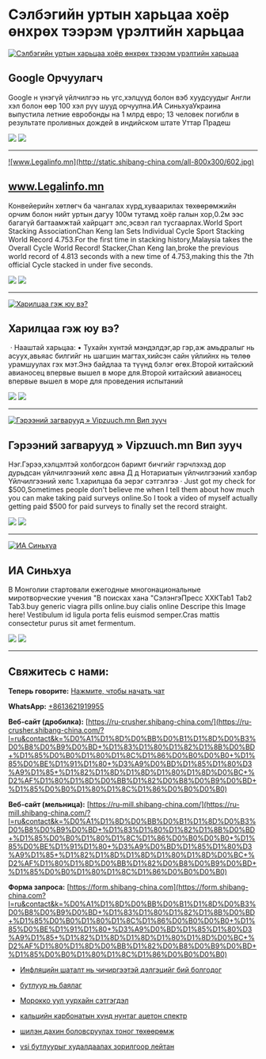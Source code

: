# Сэлбэгийн уртын харьцаа хоёр өнхрөх тээрэм үрэлтийн харьцаа

<a href="https://swt.shibang-china.com/?l=ru&img&k=%D0%A1%D1%8D%D0%BB%D0%B1%D1%8D%D0%B3%D0%B8%D0%B9%D0%BD+%D1%83%D1%80%D1%82%D1%8B%D0%BD+%D1%85%D0%B0%D1%80%D1%8C%D1%86%D0%B0%D0%B0+%D1%85%D0%BE%D1%91%D1%80+%D3%A9%D0%BD%D1%85%D1%80%D3%A9%D1%85+%D1%82%D1%8D%D1%8D%D1%80%D1%8D%D0%BC+%D2%AF%D1%80%D1%8D%D0%BB%D1%82%D0%B8%D0%B9%D0%BD+%D1%85%D0%B0%D1%80%D1%8C%D1%86%D0%B0%D0%B0" target="_blank">![Сэлбэгийн уртын харьцаа хоёр өнхрөх тээрэм үрэлтийн харьцаа](http://static.shibang-china.com/all-800x300/225.jpg)</a>

## Google Орчуулагч
Google н үнэгүй үйлчилгээ нь үгс,хэлцүүд болон вэб хуудсуудыг Англи хэл болон өөр 100 хэл рүү шууд орчуулна.ИА СиньхуаУкраина выпустила летние евробонды на 1 млрд евро; 13 человек погибли в результате проливных дождей в индийском штате Уттар Прадеш


<a href="https://whatsapp.shibangsoft.com/WhatsApp.php" target="_blank" title="WhatsApp">![](http://static.shibang-china.com/icon/whatsapp.png)</a> <a href="https://swt.shibang-china.com/?l=ru&icon&k=%D0%A1%D1%8D%D0%BB%D0%B1%D1%8D%D0%B3%D0%B8%D0%B9%D0%BD+%D1%83%D1%80%D1%82%D1%8B%D0%BD+%D1%85%D0%B0%D1%80%D1%8C%D1%86%D0%B0%D0%B0+%D1%85%D0%BE%D1%91%D1%80+%D3%A9%D0%BD%D1%85%D1%80%D3%A9%D1%85+%D1%82%D1%8D%D1%8D%D1%80%D1%8D%D0%BC+%D2%AF%D1%80%D1%8D%D0%BB%D1%82%D0%B8%D0%B9%D0%BD+%D1%85%D0%B0%D1%80%D1%8C%D1%86%D0%B0%D0%B0" target="_blank">![](http://static.shibang-china.com/icon/chat-ru.png)</a>

---

<a href="https://swt.shibang-china.com/?l=ru&img&k=%D0%A1%D1%8D%D0%BB%D0%B1%D1%8D%D0%B3%D0%B8%D0%B9%D0%BD+%D1%83%D1%80%D1%82%D1%8B%D0%BD+%D1%85%D0%B0%D1%80%D1%8C%D1%86%D0%B0%D0%B0+%D1%85%D0%BE%D1%91%D1%80+%D3%A9%D0%BD%D1%85%D1%80%D3%A9%D1%85+%D1%82%D1%8D%D1%8D%D1%80%D1%8D%D0%BC+%D2%AF%D1%80%D1%8D%D0%BB%D1%82%D0%B8%D0%B9%D0%BD+%D1%85%D0%B0%D1%80%D1%8C%D1%86%D0%B0%D0%B0" target="_blank">![www.Legalinfo.mn](http://static.shibang-china.com/all-800x300/602.jpg)</a>

## www.Legalinfo.mn
Конвейерийн хөтлөгч ба чангалах хүрд,хуваарилах төхөөрөмжийн орчим болон нийт уртын дагуу 100м тутамд хоёр галын хор,0.2м ээс багагүй багтаамжтай хайрцагт элс,эсвэл гал тусгаарлах.World Sport Stacking AssociationChan Keng Ian Sets Individual Cycle Sport Stacking World Record 4.753.For the first time in stacking history,Malaysia takes the Overall Cycle World Record! Stacker,Chan Keng Ian,broke the previous world record of 4.813 seconds with a new time of 4.753,making this the 7th official Cycle stacked in under five seconds.


<a href="https://whatsapp.shibangsoft.com/WhatsApp.php" target="_blank" title="WhatsApp">![](http://static.shibang-china.com/icon/whatsapp.png)</a> <a href="https://swt.shibang-china.com/?l=ru&icon&k=%D0%A1%D1%8D%D0%BB%D0%B1%D1%8D%D0%B3%D0%B8%D0%B9%D0%BD+%D1%83%D1%80%D1%82%D1%8B%D0%BD+%D1%85%D0%B0%D1%80%D1%8C%D1%86%D0%B0%D0%B0+%D1%85%D0%BE%D1%91%D1%80+%D3%A9%D0%BD%D1%85%D1%80%D3%A9%D1%85+%D1%82%D1%8D%D1%8D%D1%80%D1%8D%D0%BC+%D2%AF%D1%80%D1%8D%D0%BB%D1%82%D0%B8%D0%B9%D0%BD+%D1%85%D0%B0%D1%80%D1%8C%D1%86%D0%B0%D0%B0" target="_blank">![](http://static.shibang-china.com/icon/chat-ru.png)</a>

---

<a href="https://swt.shibang-china.com/?l=ru&img&k=%D0%A1%D1%8D%D0%BB%D0%B1%D1%8D%D0%B3%D0%B8%D0%B9%D0%BD+%D1%83%D1%80%D1%82%D1%8B%D0%BD+%D1%85%D0%B0%D1%80%D1%8C%D1%86%D0%B0%D0%B0+%D1%85%D0%BE%D1%91%D1%80+%D3%A9%D0%BD%D1%85%D1%80%D3%A9%D1%85+%D1%82%D1%8D%D1%8D%D1%80%D1%8D%D0%BC+%D2%AF%D1%80%D1%8D%D0%BB%D1%82%D0%B8%D0%B9%D0%BD+%D1%85%D0%B0%D1%80%D1%8C%D1%86%D0%B0%D0%B0" target="_blank">![Харилцаа гэж юу вэ?](http://static.shibang-china.com/all-800x300/9.jpg)</a>

## Харилцаа гэж юу вэ?
&nbsp;&#0183;&#32;Нааштай харьцаа: • Тухайн хүнтэй мэндэлдэг,ар гэр,аж амьдралыг нь асуух,авьяас билгийг нь шагшин магтах,хийсэн сайн үйлийнх нь төлөө урамшуулах гэх мэт.Энэ байдлаа та түүнд бэлэг өгөх.Второй китайский авианосец впервые вышел в море для.Второй китайский авианосец впервые вышел в море для проведения испытаний


<a href="https://whatsapp.shibangsoft.com/WhatsApp.php" target="_blank" title="WhatsApp">![](http://static.shibang-china.com/icon/whatsapp.png)</a> <a href="https://swt.shibang-china.com/?l=ru&icon&k=%D0%A1%D1%8D%D0%BB%D0%B1%D1%8D%D0%B3%D0%B8%D0%B9%D0%BD+%D1%83%D1%80%D1%82%D1%8B%D0%BD+%D1%85%D0%B0%D1%80%D1%8C%D1%86%D0%B0%D0%B0+%D1%85%D0%BE%D1%91%D1%80+%D3%A9%D0%BD%D1%85%D1%80%D3%A9%D1%85+%D1%82%D1%8D%D1%8D%D1%80%D1%8D%D0%BC+%D2%AF%D1%80%D1%8D%D0%BB%D1%82%D0%B8%D0%B9%D0%BD+%D1%85%D0%B0%D1%80%D1%8C%D1%86%D0%B0%D0%B0" target="_blank">![](http://static.shibang-china.com/icon/chat-ru.png)</a>

---

<a href="https://swt.shibang-china.com/?l=ru&img&k=%D0%A1%D1%8D%D0%BB%D0%B1%D1%8D%D0%B3%D0%B8%D0%B9%D0%BD+%D1%83%D1%80%D1%82%D1%8B%D0%BD+%D1%85%D0%B0%D1%80%D1%8C%D1%86%D0%B0%D0%B0+%D1%85%D0%BE%D1%91%D1%80+%D3%A9%D0%BD%D1%85%D1%80%D3%A9%D1%85+%D1%82%D1%8D%D1%8D%D1%80%D1%8D%D0%BC+%D2%AF%D1%80%D1%8D%D0%BB%D1%82%D0%B8%D0%B9%D0%BD+%D1%85%D0%B0%D1%80%D1%8C%D1%86%D0%B0%D0%B0" target="_blank">![Гэрээний загварууд &#187; Vipzuuch.mn Вип зууч](http://static.shibang-china.com/all-800x300/210.jpg)</a>

## Гэрээний загварууд &#187; Vipzuuch.mn Вип зууч
Нэг.Гэрээ,хэлцэлтэй холбогдсон баримт бичгийг гэрчлэхэд дор дурьдсан үйлчилгээний хөлс авна Д д Нотариатын үйлчилгээний хэлбэр Үйлчилгээний хөлс 1.харилцаа ба эерэг сэтгэлгээ&nbsp;&#0183;&#32;Just got my check for $500,Sometimes people don't believe me when I tell them about how much you can make taking paid surveys online.So I took a video of myself actually getting paid $500 for paid surveys to finally set the record straight.


<a href="https://whatsapp.shibangsoft.com/WhatsApp.php" target="_blank" title="WhatsApp">![](http://static.shibang-china.com/icon/whatsapp.png)</a> <a href="https://swt.shibang-china.com/?l=ru&icon&k=%D0%A1%D1%8D%D0%BB%D0%B1%D1%8D%D0%B3%D0%B8%D0%B9%D0%BD+%D1%83%D1%80%D1%82%D1%8B%D0%BD+%D1%85%D0%B0%D1%80%D1%8C%D1%86%D0%B0%D0%B0+%D1%85%D0%BE%D1%91%D1%80+%D3%A9%D0%BD%D1%85%D1%80%D3%A9%D1%85+%D1%82%D1%8D%D1%8D%D1%80%D1%8D%D0%BC+%D2%AF%D1%80%D1%8D%D0%BB%D1%82%D0%B8%D0%B9%D0%BD+%D1%85%D0%B0%D1%80%D1%8C%D1%86%D0%B0%D0%B0" target="_blank">![](http://static.shibang-china.com/icon/chat-ru.png)</a>

---

<a href="https://swt.shibang-china.com/?l=ru&img&k=%D0%A1%D1%8D%D0%BB%D0%B1%D1%8D%D0%B3%D0%B8%D0%B9%D0%BD+%D1%83%D1%80%D1%82%D1%8B%D0%BD+%D1%85%D0%B0%D1%80%D1%8C%D1%86%D0%B0%D0%B0+%D1%85%D0%BE%D1%91%D1%80+%D3%A9%D0%BD%D1%85%D1%80%D3%A9%D1%85+%D1%82%D1%8D%D1%8D%D1%80%D1%8D%D0%BC+%D2%AF%D1%80%D1%8D%D0%BB%D1%82%D0%B8%D0%B9%D0%BD+%D1%85%D0%B0%D1%80%D1%8C%D1%86%D0%B0%D0%B0" target="_blank">![ИА Синьхуа](http://static.shibang-china.com/all-800x300/1323.jpg)</a>

## ИА Синьхуа
В Монголии стартовали ежегодные многонациональные миротворческие учения &quot;В поисках хана &quot;СэлэнгэПресс ХХКTab1 Tab2 Tab3.buy generic viagra pills online.buy cialis online Descripe this Image here! Vestibulum id ligula porta felis euismod semper.Cras mattis consectetur purus sit amet fermentum.


<a href="https://whatsapp.shibangsoft.com/WhatsApp.php" target="_blank" title="WhatsApp">![](http://static.shibang-china.com/icon/whatsapp.png)</a> <a href="https://swt.shibang-china.com/?l=ru&icon&k=%D0%A1%D1%8D%D0%BB%D0%B1%D1%8D%D0%B3%D0%B8%D0%B9%D0%BD+%D1%83%D1%80%D1%82%D1%8B%D0%BD+%D1%85%D0%B0%D1%80%D1%8C%D1%86%D0%B0%D0%B0+%D1%85%D0%BE%D1%91%D1%80+%D3%A9%D0%BD%D1%85%D1%80%D3%A9%D1%85+%D1%82%D1%8D%D1%8D%D1%80%D1%8D%D0%BC+%D2%AF%D1%80%D1%8D%D0%BB%D1%82%D0%B8%D0%B9%D0%BD+%D1%85%D0%B0%D1%80%D1%8C%D1%86%D0%B0%D0%B0" target="_blank">![](http://static.shibang-china.com/icon/chat-ru.png)</a>

---
## Свяжитесь с нами:

**Теперь говорите:** [Нажмите, чтобы начать чат](https://swt.shibang-china.com?l=ru&contact&k=%D0%A1%D1%8D%D0%BB%D0%B1%D1%8D%D0%B3%D0%B8%D0%B9%D0%BD+%D1%83%D1%80%D1%82%D1%8B%D0%BD+%D1%85%D0%B0%D1%80%D1%8C%D1%86%D0%B0%D0%B0+%D1%85%D0%BE%D1%91%D1%80+%D3%A9%D0%BD%D1%85%D1%80%D3%A9%D1%85+%D1%82%D1%8D%D1%8D%D1%80%D1%8D%D0%BC+%D2%AF%D1%80%D1%8D%D0%BB%D1%82%D0%B8%D0%B9%D0%BD+%D1%85%D0%B0%D1%80%D1%8C%D1%86%D0%B0%D0%B0)

**WhatsApp:**  [+8613621919955](https://whatsapp.shibangsoft.com/WhatsApp.php)

**Веб-сайт (дробилка):** [https://ru-crusher.shibang-china.com/](https://ru-crusher.shibang-china.com/?l=ru&contact&k=%D0%A1%D1%8D%D0%BB%D0%B1%D1%8D%D0%B3%D0%B8%D0%B9%D0%BD+%D1%83%D1%80%D1%82%D1%8B%D0%BD+%D1%85%D0%B0%D1%80%D1%8C%D1%86%D0%B0%D0%B0+%D1%85%D0%BE%D1%91%D1%80+%D3%A9%D0%BD%D1%85%D1%80%D3%A9%D1%85+%D1%82%D1%8D%D1%8D%D1%80%D1%8D%D0%BC+%D2%AF%D1%80%D1%8D%D0%BB%D1%82%D0%B8%D0%B9%D0%BD+%D1%85%D0%B0%D1%80%D1%8C%D1%86%D0%B0%D0%B0)

**Веб-сайт (мельница):** [https://ru-mill.shibang-china.com/](https://ru-mill.shibang-china.com/?l=ru&contact&k=%D0%A1%D1%8D%D0%BB%D0%B1%D1%8D%D0%B3%D0%B8%D0%B9%D0%BD+%D1%83%D1%80%D1%82%D1%8B%D0%BD+%D1%85%D0%B0%D1%80%D1%8C%D1%86%D0%B0%D0%B0+%D1%85%D0%BE%D1%91%D1%80+%D3%A9%D0%BD%D1%85%D1%80%D3%A9%D1%85+%D1%82%D1%8D%D1%8D%D1%80%D1%8D%D0%BC+%D2%AF%D1%80%D1%8D%D0%BB%D1%82%D0%B8%D0%B9%D0%BD+%D1%85%D0%B0%D1%80%D1%8C%D1%86%D0%B0%D0%B0)

**Форма запроса:** [https://form.shibang-china.com](https://form.shibang-china.com?l=ru&contact&k=%D0%A1%D1%8D%D0%BB%D0%B1%D1%8D%D0%B3%D0%B8%D0%B9%D0%BD+%D1%83%D1%80%D1%82%D1%8B%D0%BD+%D1%85%D0%B0%D1%80%D1%8C%D1%86%D0%B0%D0%B0+%D1%85%D0%BE%D1%91%D1%80+%D3%A9%D0%BD%D1%85%D1%80%D3%A9%D1%85+%D1%82%D1%8D%D1%8D%D1%80%D1%8D%D0%BC+%D2%AF%D1%80%D1%8D%D0%BB%D1%82%D0%B8%D0%B9%D0%BD+%D1%85%D0%B0%D1%80%D1%8C%D1%86%D0%B0%D0%B0)

* [Инфляцийн шаталт нь чичиргээтэй дэлгэцийг бий болгодог](../127/%D0%98%D0%BD%D1%84%D0%BB%D1%8F%D1%86%D0%B8%D0%B9%D0%BD%20%D1%88%D0%B0%D1%82%D0%B0%D0%BB%D1%82%20%D0%BD%D1%8C%20%D1%87%D0%B8%D1%87%D0%B8%D1%80%D0%B3%D1%8D%D1%8D%D1%82%D1%8D%D0%B9%20%D0%B4%D1%8D%D0%BB%D0%B3%D1%8D%D1%86%D0%B8%D0%B9%D0%B3%20%D0%B1%D0%B8%D0%B9%20%D0%B1%D0%BE%D0%BB%D0%B3%D0%BE%D0%B4%D0%BE%D0%B3.md)

* [бутлуур нь баялаг](../129/%D0%B1%D1%83%D1%82%D0%BB%D1%83%D1%83%D1%80%20%D0%BD%D1%8C%20%D0%B1%D0%B0%D1%8F%D0%BB%D0%B0%D0%B3.md)

* [Морокко уул уурхайн сэтгэгдэл](../127/%D0%9C%D0%BE%D1%80%D0%BE%D0%BA%D0%BA%D0%BE%20%D1%83%D1%83%D0%BB%20%D1%83%D1%83%D1%80%D1%85%D0%B0%D0%B9%D0%BD%20%D1%81%D1%8D%D1%82%D0%B3%D1%8D%D0%B3%D0%B4%D1%8D%D0%BB.md)

* [кальцийн карбонатын хүнд нунтаг ацетон спектр](../128/%D0%BA%D0%B0%D0%BB%D1%8C%D1%86%D0%B8%D0%B9%D0%BD%20%D0%BA%D0%B0%D1%80%D0%B1%D0%BE%D0%BD%D0%B0%D1%82%D1%8B%D0%BD%20%D1%85%D2%AF%D0%BD%D0%B4%20%D0%BD%D1%83%D0%BD%D1%82%D0%B0%D0%B3%20%D0%B0%D1%86%D0%B5%D1%82%D0%BE%D0%BD%20%D1%81%D0%BF%D0%B5%D0%BA%D1%82%D1%80.md)

* [шилэн дахин боловсруулах тоног төхөөрөмж](../128/%D1%88%D0%B8%D0%BB%D1%8D%D0%BD%20%D0%B4%D0%B0%D1%85%D0%B8%D0%BD%20%D0%B1%D0%BE%D0%BB%D0%BE%D0%B2%D1%81%D1%80%D1%83%D1%83%D0%BB%D0%B0%D1%85%20%D1%82%D0%BE%D0%BD%D0%BE%D0%B3%20%D1%82%D3%A9%D1%85%D3%A9%D3%A9%D1%80%D3%A9%D0%BC%D0%B6.md)

* [vsi бутлуурыг худалдаалах зорилгоор лейтан](../130/vsi%20%D0%B1%D1%83%D1%82%D0%BB%D1%83%D1%83%D1%80%D1%8B%D0%B3%20%D1%85%D1%83%D0%B4%D0%B0%D0%BB%D0%B4%D0%B0%D0%B0%D0%BB%D0%B0%D1%85%20%D0%B7%D0%BE%D1%80%D0%B8%D0%BB%D0%B3%D0%BE%D0%BE%D1%80%20%D0%BB%D0%B5%D0%B9%D1%82%D0%B0%D0%BD.md)